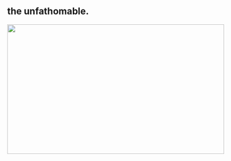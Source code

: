 ## the unfathomable.
<img src="![openai-and-microsoft-extend-partnership](https://github.com/DDas23/DDas23/assets/123860665/0732b1ea-6199-4e35-975e-e168d50c9e04)" width="500" height="300">

<!--
**DDas23/DDas23** is a ✨ _special_ ✨ repository because its `README.md` (this file) appears on your GitHub profile.

Here are some ideas to get you started:

- 🔭 I’m currently working on ...
- 🌱 I’m currently learning ...
- 👯 I’m looking to collaborate on ...
- 🤔 I’m looking for help with ...
- 💬 Ask me about ...
- 📫 How to reach me: ...
- 😄 Pronouns: ...
- ⚡ Fun fact: ...
-->
